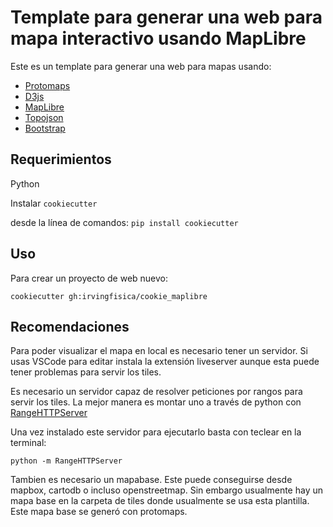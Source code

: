 Template para generar una web para mapa interactivo usando MapLibre
====================

Este es un template para generar una web para mapas usando:
- [Protomaps](https://protomaps.com/)
- [D3js](https://d3js.org/)
- [MapLibre](https://maplibre.org/)
- [Topojson](https://github.com/topojson/topojson)
- [Bootstrap](https://getbootstrap.com/)

Requerimientos
------------
Python

Instalar `cookiecutter`

desde la línea de comandos: `pip install cookiecutter`    

Uso
-----
Para crear un proyecto de web nuevo:

`cookiecutter gh:irvingfisica/cookie_maplibre`

Recomendaciones
-----
Para poder visualizar el mapa en local es necesario tener un servidor. Si usas VSCode para editar instala la extensión liveserver aunque esta puede tener problemas para servir los tiles.

Es necesario un servidor capaz de resolver peticiones por rangos para servir los tiles. La mejor manera es montar uno a través de python con [RangeHTTPServer](https://github.com/danvk/RangeHTTPServer)

Una vez instalado este servidor para ejecutarlo basta con teclear en la terminal:

`python -m RangeHTTPServer`

Tambien es necesario un mapabase. Este puede conseguirse desde mapbox, cartodb o incluso openstreetmap. Sin embargo usualmente hay un mapa base en la carpeta de tiles donde usualmente se usa esta plantilla. Este mapa base se generó con protomaps.